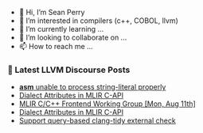 - 👋 Hi, I’m Sean Perry
- 👀 I’m interested in compilers (c++, COBOL, llvm)
- 🌱 I’m currently learning ...
- 💞️ I’m looking to collaborate on ...
- 📫 How to reach me ...

<!---
s66perry/s66perry is a ✨ special ✨ repository because its `README.md` (this file) appears on your GitHub profile.
You can click the Preview link to take a look at your changes.
--->
### 📕 Latest LLVM Discourse Posts

<!-- DISCOURSE-LLVM:START -->
- [__asm__ unable to process string-literal properly](https://discourse.llvm.org/t/asm-unable-to-process-string-literal-properly/87798#post_2)
- [Dialect Attributes in MLIR C-API](https://discourse.llvm.org/t/dialect-attributes-in-mlir-c-api/87800#post_8)
- [MLIR C/C++ Frontend Working Group [Mon, Aug 11th]](https://discourse.llvm.org/t/mlir-c-c-frontend-working-group-mon-aug-11th/87696#post_2)
- [Dialect Attributes in MLIR C-API](https://discourse.llvm.org/t/dialect-attributes-in-mlir-c-api/87800#post_7)
- [Support query-based clang-tidy external check](https://discourse.llvm.org/t/support-query-based-clang-tidy-external-check/85331#post_15)
<!-- DISCOURSE-LLVM:END -->
